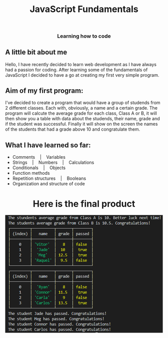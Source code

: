 <div align="center">

# JavaScript Fundamentals
</br>

### Learning how to code

</div>

## A little bit about me
Hello, I have recently decided to learn web development as I have always had a passion for coding. After learning some of the fundamentals of JavaScript I decided to have a go at creating my first very simple program.
</br>

## Aim of my first program:
I've decided to create a program that would have a group of studends from 2 different classes. Each with, obviously, a name and a certain grade.
The program will calcute the average grade for each class, Class A or B, it will then show you a table with data about the studends, their name, grade and if the student was successful.
Finally it will show on the screen the names of the students that had a grade above 10 and congratulate them.

## What I have learned so far:

- Comments &nbsp;&nbsp;&nbsp;|&nbsp;&nbsp;&nbsp; Variables
- Strings &nbsp;&nbsp;&nbsp;|&nbsp;&nbsp;&nbsp; Numbers &nbsp;&nbsp;&nbsp;|&nbsp;&nbsp;&nbsp; Calculations
- Conditionals &nbsp;&nbsp;&nbsp;|&nbsp;&nbsp;&nbsp; Objects
- Function methods
- Repetition structures &nbsp;&nbsp;&nbsp;|&nbsp;&nbsp;&nbsp; Booleans
- Organization and structure of code



<div align="center">
 
 # Here is the final product 
 
  <img src="./result.png" /></br>
</div>

</br>
